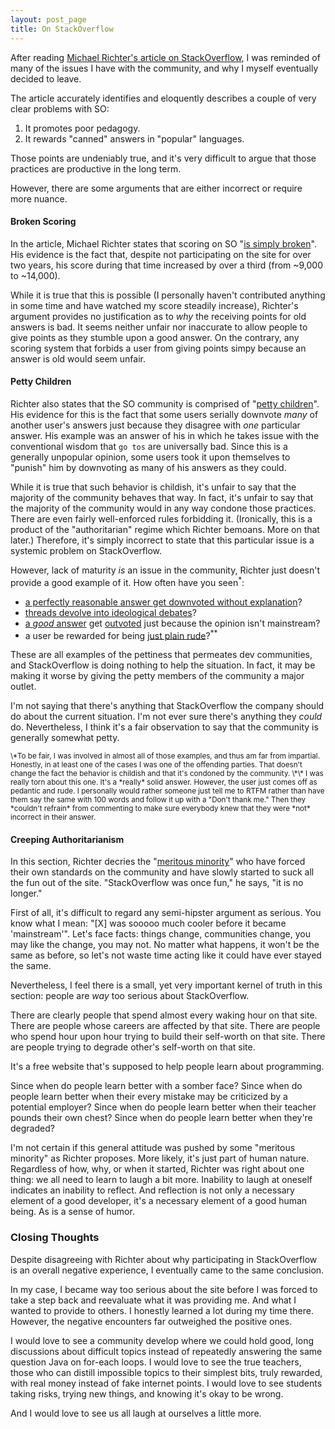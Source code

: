 ```yaml
---
layout: post_page
title: On StackOverflow
---
```

After reading [Michael Richter's article on StackOverflow](http://michael.richter.name/blogs/why-i-no-longer-contribute-to-stackoverflow/), I was
reminded of many of the issues I have with the community, and why I myself eventually decided to leave.

The article accurately identifies and eloquently describes a couple of very clear problems with SO:

  1. It promotes poor pedagogy.
  2. It rewards "canned" answers in "popular" languages.

Those points are undeniably true, and it's very difficult to argue that those practices are productive in the long term.

However, there are some arguments that are either incorrect or require more nuance.

#### Broken Scoring
In the article, Michael Richter states that scoring on SO "[is simply broken](http://michael.richter.name/blogs/why-i-no-longer-contribute-to-stackoverflow/#section-6)".
His evidence is the fact that, despite not participating on the site for over two years, his score during that time increased by over a third (from
~9,000 to ~14,000).

While it is true that this is possible (I personally haven't contributed anything in some time and have watched my score steadily increase), Richter's
argument provides no justification as to *why* the receiving points for old answers is bad.  It seems neither unfair nor inaccurate to allow people to
give points as they stumble upon a good answer.  On the contrary, any scoring system that forbids a user from giving points simpy because an answer is
old would seem unfair.

#### Petty Children
Richter also states that the SO community is comprised of "[petty children](http://michael.richter.name/blogs/why-i-no-longer-contribute-to-stackoverflow/#section-8)".
His evidence for this is the fact that some users serially downvote *many* of another user's answers just because they disagree with *one* particular
answer.  His example was an answer of his in which he takes issue with the conventional wisdom that `go tos` are universally bad.  Since this is a
generally unpopular opinion, some users took it upon themselves to "punish" him by downvoting as many of his answers as they could.

While it is true that such behavior is childish, it's unfair to say that the majority of the community behaves that way.  In fact, it's unfair to say
that the majority of the community would in any way condone those practices.  There are even fairly well-enforced rules forbidding it.  (Ironically,
this is a product of the "authoritarian" regime which Richter bemoans.  More on that later.)  Therefore, it's simply incorrect to state that this
particular issue is a systemic problem on StackOverflow.

However, lack of maturity *is* an issue in the community, Richter just doesn't provide a good example of it.  How often have you seen<sup>\*</sup>:

  * [a perfectly reasonable answer get downvoted without explanation](http://stackoverflow.com/a/10099000/836738)?
  * [threads devolve into ideological debates](http://stackoverflow.com/a/10923584/836738)?
  * [a *good* answer](http://stackoverflow.com/a/10628219/836738) get [outvoted](http://stackoverflow.com/a/10627764/836738) just because the opinion
    isn't mainstream?
  * a user be rewarded for being [just plain rude](http://stackoverflow.com/a/13053639/836738)?<sup>\*\*</sup>

These are all examples of the pettiness that permeates dev communities, and StackOverflow is doing nothing to help the situation.  In fact, it may be
making it worse by giving the petty members of the community a major outlet.

I'm not saying that there's anything that StackOverflow the company should do about the current situation.  I'm not ever sure there's anything they
*could* do.  Nevertheless, I think it's a fair observation to say that the community is generally somewhat petty.

<sub>
\*To be fair, I was involved in almost all of those examples, and thus am far from impartial.  Honestly, in at least one of the cases I was one
of the offending parties.  That doesn't change the fact the behavior is childish and that it's condoned by the community.
</sub>

<sub>
\*\* I was really torn about this one.  It's a *really* solid answer.  However, the user just comes off as pedantic and rude.  I personally would
rather someone just tell me to RTFM rather than have them say the same with 100 words and follow it up with a "Don't thank me."  Then they *couldn't
refrain* from commenting to make sure everybody knew that they were *not* incorrect in their answer.
</sub>

#### Creeping Authoritarianism
In this section, Richter decries the "[meritous minority](http://michael.richter.name/blogs/why-i-no-longer-contribute-to-stackoverflow/#section-9)"
who have forced their own standards on the community and have slowly started to suck all the fun out of the site.  "StackOverflow was once fun," he
says, "it is no longer."

First of all, it's difficult to regard any semi-hipster argument as serious.  You know what I mean: "\[X\] was sooooo much cooler before it became
'mainstream'".  Let's face facts: things change, communities change, you may like the change, you may not.  No matter what happens, it won't be the
same as before, so let's not waste time acting like it could have ever stayed the same.

Nevertheless, I feel there is a small, yet very important kernel of truth in this section: people are *way* too serious about StackOverflow.

There are clearly people that spend almost every waking hour on that site.  There are people whose careers are affected by that site.  There are
people who spend hour upon hour trying to build their self-worth on that site.  There are people trying to degrade other's self-worth on that site.

It's a free website that's supposed to help people learn about programming.

Since when do people learn better with a somber face?  Since when do people learn better when their every mistake may be criticized by a potential
employer?  Since when do people learn better when their teacher pounds their own chest?  Since when do people learn better when they're degraded?

I'm not certain if this general attitude was pushed by some "meritous minority" as Richter proposes.  More likely, it's just part of human nature.
Regardless of how, why, or when it started, Richter was right about one thing: we all need to learn to laugh a bit more.  Inability to laugh at
oneself indicates an inability to reflect.  And reflection is not only a necessary element of a good developer, it's a necessary element of a good
human being.  As is a sense of humor.

### Closing Thoughts
Despite disagreeing with Richter about why participating in StackOverflow is an overall negative experience, I eventually came to the same conclusion.

In my case, I became way too serious about the site before I was forced to take a step back and reevaluate what it was providing me.  And what I
wanted to provide to others.  I honestly learned a lot during my time there.  However, the negative encounters far outweighed the positive ones.

I would love to see a community develop where we could hold good, long discussions about difficult topics instead of repeatedly answering the same
question Java on for-each loops.  I would love to see the true teachers, those who can distill impossible topics to their simplest bits, truly
rewarded, with real money instead of fake internet points.  I would love to see students taking risks, trying new things, and knowing it's okay to be
wrong.

And I would love to see us all laugh at ourselves a little more.
